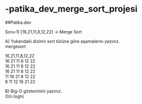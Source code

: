 # -patika_dev_merge_sort_projesi  
##Patika.dev  


Soru-1) [16,21,11,8,12,22] -> Merge Sort  

A) Yukarıdaki dizinin sort türüne göre aşamalarını yazınız.  
mergesort  
  
16,21,11,8,12,22  
16 21    11        8 12    22  
16  21   11        8  12   22  
16 21    11        8 12    22  
11 16 21           8 12 22  
8 11 12 16 21 22  
  
B) Big-O gösterimini yazınız.  
O(n.logn)  
